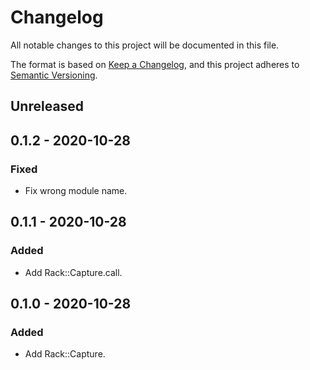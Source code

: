 # Changelog

All notable changes to this project will be documented in this file.

The format is based on [Keep a Changelog](https://keepachangelog.com/en/1.0.0/),
and this project adheres to [Semantic Versioning](https://semver.org/spec/v2.0.0.html).

## Unreleased

## 0.1.2 - 2020-10-28

### Fixed

- Fix wrong module name.

## 0.1.1 - 2020-10-28

### Added

- Add Rack::Capture.call.

## 0.1.0 - 2020-10-28

### Added

- Add Rack::Capture.
